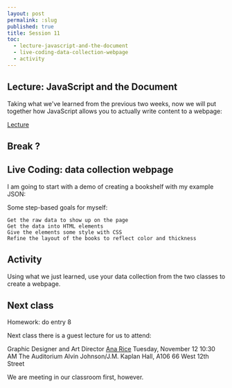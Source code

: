 ```yaml
---
layout: post
permalink: :slug
published: true
title: Session 11
toc:
  - lecture-javascript-and-the-document
  - live-coding-data-collection-webpage
  - activity
---
```


## Lecture: JavaScript and the Document

Taking what we've learned from the previous two weeks, now we will put together how JavaScript allows you to actually write content to a webpage:

[Lecture](https://jackrieger.github.io/core-2-interaction-lab/lectures/javascript-and-the-dom/)

## Break ?

## Live Coding: data collection webpage

I am going to start with a demo of creating a bookshelf with my example JSON:

Some step-based goals for myself:

```
Get the raw data to show up on the page
Get the data into HTML elements
Give the elements some style with CSS
Refine the layout of the books to reflect color and thickness
```

## Activity

Using what we just learned, use your data collection from the two classes to create a webpage.

## Next class

Homework: do entry 8

Next class there is a guest lecture for us to attend:

Graphic Designer and Art Director
[Ana Rice](https://theanarice.com/)
Tuesday, November 12
10:30 AM
The Auditorium Alvin Johnson/J.M. Kaplan Hall, A106
66 West 12th Street

We are meeting in our classroom first, however.
